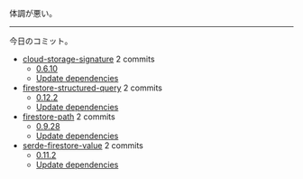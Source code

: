 体調が悪い。

---

今日のコミット。

- [cloud-storage-signature](https://github.com/bouzuya/cloud-storage-signature) 2 commits
  - [0.6.10](https://github.com/bouzuya/cloud-storage-signature/commit/246bcdaaba074d15801a4326a84d75544a0caeab)
  - [Update dependencies](https://github.com/bouzuya/cloud-storage-signature/commit/9407cd4bc9b9b3b6b102d5518201fe56e3f2e741)
- [firestore-structured-query](https://github.com/bouzuya/firestore-structured-query) 2 commits
  - [0.12.2](https://github.com/bouzuya/firestore-structured-query/commit/0e73897bb68565e5857635d3a7baaa02b4eb34d1)
  - [Update dependencies](https://github.com/bouzuya/firestore-structured-query/commit/e7212de5d559c2492f0c5828f623889d893bc53c)
- [firestore-path](https://github.com/bouzuya/firestore-path) 2 commits
  - [0.9.28](https://github.com/bouzuya/firestore-path/commit/2aad6655a9da4e23f3cfd4c35ca3e63176acda52)
  - [Update dependencies](https://github.com/bouzuya/firestore-path/commit/65ff65f1f1ead09e52b0b3d5ea531a2a12a0b054)
- [serde-firestore-value](https://github.com/bouzuya/serde-firestore-value) 2 commits
  - [0.11.2](https://github.com/bouzuya/serde-firestore-value/commit/99a712c79d034939cca049c055e1b5d288f2b9fb)
  - [Update dependencies](https://github.com/bouzuya/serde-firestore-value/commit/4d575d9669a1b0b428cf8a5f5cfdb3fd00317f17)
